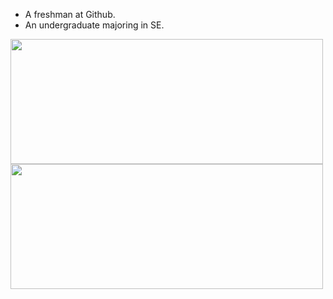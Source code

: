 * A freshman at Github.
* An undergraduate majoring in SE.

<p>
  <img height="200em" width="500em" src="https://github-readme-stats.vercel.app/api?username=C-256&show_icons=true&count_private=true" />
  <img height="200em" width="500em" src="https://github-readme-stats.vercel.app/api/top-langs/?username=C-256&layout=compact" />
</p>
